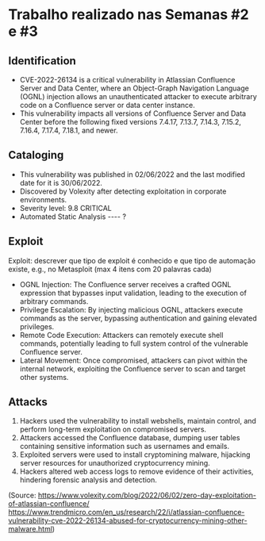 
# Trabalho realizado nas Semanas #2 e #3

## Identification 

- CVE-2022-26134 is a critical vulnerability in Atlassian Confluence Server and Data Center, where an Object-Graph Navigation Language (OGNL) injection allows an unauthenticated attacker to execute arbitrary code on a Confluence server or data center instance. 
- This vulnerability impacts all versions of Confluence Server and Data Center before the following fixed versions 7.4.17, 7.13.7, 7.14.3, 7.15.2, 7.16.4, 7.17.4, 7.18.1, and newer.


## Cataloging

- This vulnerability was published in 02/06/2022 and the last modified date for it is 30/06/2022.
- Discovered by Volexity after detecting exploitation in corporate environments.
- Severity level: 9.8 CRITICAL
- Automated Static Analysis ---- ?


## Exploit

Exploit: descrever que tipo de exploit é conhecido e que tipo de automação existe, e.g., no Metasploit (max 4 itens com 20 palavras cada)

- OGNL Injection: The Confluence server receives a crafted OGNL expression that bypasses input validation, leading to the execution of arbitrary commands.
- Privilege Escalation: By injecting malicious OGNL, attackers execute commands as the server, bypassing authentication and gaining elevated privileges.
- Remote Code Execution: Attackers can remotely execute shell commands, potentially leading to full system control of the vulnerable Confluence server.
- Lateral Movement: Once compromised, attackers can pivot within the internal network, exploiting the Confluence server to scan and target other systems.


## Attacks

1. Hackers used the vulnerability to install webshells, maintain control, and perform long-term exploitation on compromised servers.
2. Attackers accessed the Confluence database, dumping user tables containing sensitive information such as usernames and emails.
3. Exploited servers were used to install cryptomining malware, hijacking server resources for unauthorized cryptocurrency mining.
4. Hackers altered web access logs to remove evidence of their activities, hindering forensic analysis and detection.

(Source:
https://www.volexity.com/blog/2022/06/02/zero-day-exploitation-of-atlassian-confluence/
https://www.trendmicro.com/en_us/research/22/i/atlassian-confluence-vulnerability-cve-2022-26134-abused-for-cryptocurrency-mining-other-malware.html)
